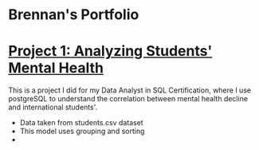 # Brennan's Portfolio

# [Project 1: Analyzing Students' Mental Health](github.com)

This is a project I did for my Data Analyst in SQL Certification, where I use postgreSQL to understand the correlation between mental health decline and international students'.

* Data taken from students.csv dataset
* This model uses grouping and sorting
* 
